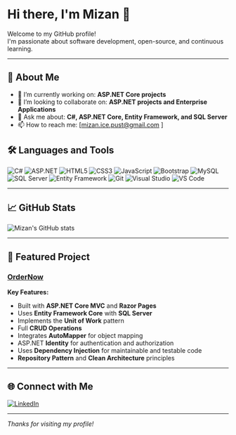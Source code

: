 # Hi there, I'm Mizan 👋

Welcome to my GitHub profile!  
I'm passionate about software development, open-source, and continuous learning.

---

## 🚀 About Me

- 🔭 I’m currently working on: **ASP.NET Core projects**
- 👯 I’m looking to collaborate on: **ASP.NET projects and Enterprise Applications**
- 💬 Ask me about: **C#, ASP.NET Core, Entity Framework, and SQL Server**
- 📫 How to reach me: [mizan.ice.pust@gmail.com ]

## 🛠️ Languages and Tools

![C#](https://img.shields.io/badge/-CSharp-239120?style=flat-square&logo=c-sharp&logoColor=white)
![ASP.NET](https://img.shields.io/badge/-ASP.NET-512BD4?style=flat-square&logo=dotnet)
![HTML5](https://img.shields.io/badge/-HTML5-E34F26?style=flat-square&logo=html5&logoColor=white)
![CSS3](https://img.shields.io/badge/-CSS3-1572B6?style=flat-square&logo=css3)
![JavaScript](https://img.shields.io/badge/-JavaScript-F7DF1E?style=flat-square&logo=javascript&logoColor=black)
![Bootstrap](https://img.shields.io/badge/-Bootstrap-563D7C?style=flat-square&logo=bootstrap)
![MySQL](https://img.shields.io/badge/-MySQL-4479A1?style=flat-square&logo=mysql&logoColor=white)
![SQL Server](https://img.shields.io/badge/-SQL_Server-CC2927?style=flat-square&logo=microsoft-sql-server&logoColor=white)
![Entity Framework](https://img.shields.io/badge/-Entity_Framework-512BD4?style=flat-square&logo=dotnet&logoColor=white)
![Git](https://img.shields.io/badge/-Git-F05032?style=flat-square&logo=git&logoColor=white)
![Visual Studio](https://img.shields.io/badge/-Visual_Studio-5C2D91?style=flat-square&logo=visual-studio&logoColor=white)
![VS Code](https://img.shields.io/badge/-VS_Code-007ACC?style=flat-square&logo=visual-studio-code&logoColor=white)

---

## 📈 GitHub Stats

![Mizan's GitHub stats](https://github-readme-stats.vercel.app/api?username=Mizan-ICE&show_icons=true&theme=radical)

---
## 📂 Featured Project

### [OrderNow](https://github.com/Mizan-ICE/OrderNow)

**Key Features:**
- Built with **ASP.NET Core MVC** and **Razor Pages**
- Uses **Entity Framework Core** with **SQL Server**
- Implements the **Unit of Work** pattern
- Full **CRUD Operations**
- Integrates **AutoMapper** for object mapping
- ASP.NET **Identity** for authentication and authorization
- Uses **Dependency Injection** for maintainable and testable code
- **Repository Pattern** and **Clean Architecture** principles
 

---

## 🌐 Connect with Me

[![LinkedIn](https://img.shields.io/badge/LinkedIn-blue?style=flat-square&logo=linkedin)](https://www.linkedin.com/in/mizanurrahman18/)

<!-- Add more social links as needed -->

---

*Thanks for visiting my profile!*
